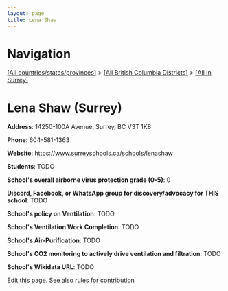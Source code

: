 ```yaml
---
layout: page
title: Lena Shaw
---
```

# Navigation

[[All countries/states/provinces]](../../..) > [[All British Columbia Districts]](../..) > [[All In Surrey]](..)

# Lena Shaw (Surrey)

**Address**: 14250-100A Avenue, Surrey, BC V3T 1K8

**Phone**: 604-581-1363

**Website**: <https://www.surreyschools.ca/schools/lenashaw>

**Students**: TODO

**School's overall airborne virus protection grade (0-5)**: 0

**Discord, Facebook, or WhatsApp group for discovery/advocacy for THIS school**: TODO

**School's policy on Ventilation**: TODO

**School's Ventilation Work Completion**: TODO

**School's Air-Purification**: TODO

**School's CO2 monitoring to actively drive ventilation and filtration**: TODO

**School's Wikidata URL**: TODO


[Edit this page](https://github.com/ventilate-schools/BC/edit/main/./Surrey/Lena_Shaw.md). See also [rules for contribution](../../../contribution-rules/)